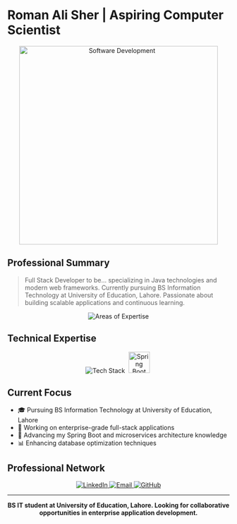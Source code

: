 # Roman Ali Sher | Aspiring Computer Scientist 

<div align="center">
  <img src="https://raw.githubusercontent.com/gist/patevs/b007a0e98fb216438d4cbf559fac4166/raw/88f20c9d749d756be63f22b09f3c4ac570bc5101/programming.gif" width="450" alt="Software Development">
</div>

## Professional Summary

> Full Stack Developer to be... specializing in Java technologies and modern web frameworks. Currently pursuing BS Information Technology at University of Education, Lahore. Passionate about building scalable applications and continuous learning.

<div align="center">
  <img src="https://readme-typing-svg.herokuapp.com?font=Montserrat&weight=600&size=18&pause=1000&color=4F94EF&center=true&vCenter=true&width=600&lines=Java+and+Spring+Boot+Development;Frontend+Development;Full+Stack+Web+Applications;Database+Design+and+Optimization;BS+IT+Student+at+UE+Lahore" alt="Areas of Expertise" />
</div>

## Technical Expertise

<div align="center">
  <img src="https://skillicons.dev/icons?i=java,spring,js,react,mysql,postgres,git,github,docker&theme=light" alt="Tech Stack" />
  <img src="https://www.vectorlogo.zone/logos/springio/springio-icon.svg" alt="Spring Boot" width="48" height="48" style="margin: 0 4px"/>
</div>

## Current Focus

- 🎓 Pursuing BS Information Technology at University of Education, Lahore
- 🔭 Working on enterprise-grade full-stack applications
- 🌱 Advancing my Spring Boot and microservices architecture knowledge
- 📊 Enhancing database optimization techniques



## Professional Network

<div align="center">
  <a href="https://www.linkedin.com/in/roman-ali-a4a688343/" target="_blank">
    <img src="https://img.shields.io/badge/LinkedIn-0077B5?style=for-the-badge&logo=linkedin&logoColor=white" alt="LinkedIn" />
  </a>
  <a href="rumanali89011@gmail.com" target="_blank">
    <img src="https://img.shields.io/badge/Email-D14836?style=for-the-badge&logo=gmail&logoColor=white" alt="Email" />
  </a>
  <a href="https://github.com/RomanAliSher" target="_blank">
    <img src="https://img.shields.io/badge/GitHub-100000?style=for-the-badge&logo=github&logoColor=white" alt="GitHub" />
  </a>
</div>

<hr>

<div align="center">
  <p><strong>BS IT student at University of Education, Lahore. Looking for collaborative opportunities in enterprise application development.</strong></p>
</div>
